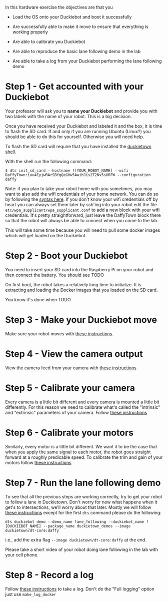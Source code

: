 In this hardware exercise the objectives are that you 

* Load the OS onto your Duckiebot and boot it successfully

* Are successfully able to make it move to ensure that everything is working properly

* Are able to calibrate you Duckiebot

* Are able to reproduce the basic lane following demo in the lab

* Are able to take a log from your Duckiebot performing the lane following demo


# Step 1 - Get accounted with your Duckiebot

Your professor will ask you to **name your Duckiebot** and provide you with two labels with the name of your robot. This is a big decision. 

Once you have received your Duckiebot and labeled it and the box, it is time to flash the SD card. If and only if you are running Ubuntu (Linux?) you should be able to do this for yourself. Otherwise you will need help. 

To flash the SD card will require that you have installed the [duckietown shell](https://github.com/duckietown/duckietown-shell). 

With the shell run the following command:

    $ dts init_sd_card --hostname ![YOUR_ROBOT_NAME] --wifi DaffyTown:iuu4EyjwRArSBYgQeGHw5AwihJis2T2Nv5sURFW --configuration daffy
    
Note: if you plan to take your robot home with you sometimes, you may want to also add the wifi credentials of your home network. You can do so by following the [syntax here](http://docs.duckietown.org/DT19/opmanual_duckiebot/out/setup_duckiebot.html). If you don't know your wifi credentials off by heart you can always set them later by ssh'ing into your robot edit the file `etc/wpa_supplicant/wpa_supplicant.conf` to add a new block with your wifi credentials. It's pretty straightforward, just leave the DaffyTown block there so that the robot will always be able to connect when you come to the lab. 

This will take some time because you will need to pull some docker images which will get loaded on the Duckiebot. 

# Step 2 - Boot your Duckiebot

You need to insert your SD card into the Raspberry Pi on your robot and then connect the battery. You should see TODO

On first boot, the robot takes a relatively long time to initialize. It is extracting and loading the Docker images that you loaded on the SD card. 

You know it's done when TODO

# Step 3 - Make your Duckiebot move

Make sure your robot moves with [these instructions](http://docs.duckietown.org/DT19/opmanual_duckiebot/out/rc_control.html).

# Step 4 - View the camera output

View the camera feed from your camera with [these instructions](http://docs.duckietown.org/DT19/opmanual_duckiebot/out/read_camera_data.html)

# Step 5 - Calibrate your camera

Every camera is a little bit different and every camera is mounted a little bit differently. For this reason we need to calibrate what's called the "intrinsic" and "extrinsic" parameters of your camera. Follow [these instructions](http://docs.duckietown.org/DT19/opmanual_duckiebot/out/camera_calib.html)

# Step 6 - Calibrate your motors

Similarly, every motor is a little bit different. We want it to be the case that when you apply the same signal to each motor, the robot goes straight forward at a roughly predicable speed. To calibrate the trim and gain of your motors follow [these instructions](http://docs.duckietown.org/DT19/opmanual_duckiebot/out/wheel_calibration.html)

# Step 7 - Run the lane following demo

To see that all the previous steps are working correctly, try to get your robot to follow a lane in Duckietown. Don't worry for now what happens when it get's to intersections, we'll worry about that later. Mostly we will follow [these instructions](http://docs.duckietown.org/DT19/opmanual_duckiebot/out/demo_lane_following.html) except for the first `dts` command please do the following:

    dts duckiebot demo --demo_name lane_following --duckiebot_name ![DUCKIEBOT_NAME] --package_name duckietown_demos --image duckietown/dt-core:daffy
    
i.e., add the extra flag `--image duckietown/dt-core:daffy` at the end. 

Please take a short video of your robot doing lane following in the lab with your cell phone. 

# Step 8 - Record a log

Follow [these instructions](http://docs.duckietown.org/DT19/opmanual_duckiebot/out/take_a_log.html) to take a log. Don't do the "Full logging" option just use `make_log_docker`


